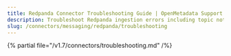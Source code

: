 ```yaml
---
title: Redpanda Connector Troubleshooting Guide | OpenMetadata Support
description: Troubleshoot Redpanda ingestion errors including topic not found, schema mismatch, or token failures.
slug: /connectors/messaging/redpanda/troubleshooting
---
```


{% partial file="/v1.7/connectors/troubleshooting.md" /%}
